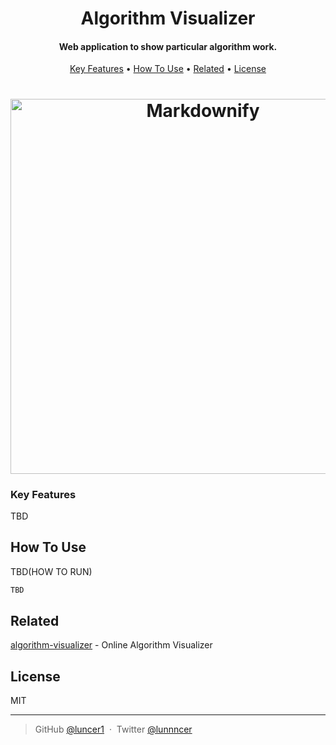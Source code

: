 
<h1 align="center">
  Algorithm Visualizer
  <br>
</h1>

<h4 align="center">Web application to show particular algorithm work.</h4>

<p align="center">

</p>

<p align="center">
  <a href="#key-features">Key Features</a> •
  <a href="#how-to-use">How To Use</a> •
  <a href="#related">Related</a> •
  <a href="#license">License</a>
</p>
<h1 align="center">
  <img src="https://i.giphy.com/media/v1.Y2lkPTc5MGI3NjExdjNxNmE4djVmc3BjNXkzM295c3NsNWplZmMzOGljY2lkMmEyMndqdyZlcD12MV9pbnRlcm5hbF9naWZfYnlfaWQmY3Q9Zw/M89NOkbNUvs3DnRrPs/giphy.gif" alt="Markdownify" width="600">
</h1>

### Key Features

TBD

## How To Use

TBD(HOW TO RUN)

```bash
TBD
```


## Related

[algorithm-visualizer](https://luncer1.github.io/algorithm-visualizer/) - Online Algorithm Visualizer


## License

MIT

---

> GitHub [@luncer1](https://github.com/luncer1) &nbsp;&middot;&nbsp;
> Twitter [@lunnncer](https://x.com/lunnncer)


